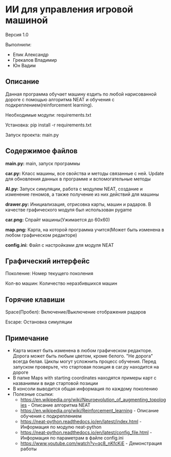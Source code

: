 # ИИ для управления игровой машиной
Версия 1.0

Выполнили:

 - Епик Александр
 - Грекалов Владимир 
 - Юн Вадим 

## Описание
Данная программа обучает машину ездить по любой нарисованной дороге с помощью алгоритма NEAT и обучения с подкреплением(reinforcement learning).

Необходимые модули: requirements.txt

Установка: pip install -r requirements.txt

Запуск проекта: main.py

## Содержимое файлов

**main.py:**
main, запуск программы
		
**car.py:**
Класс машины, все свойства и методы связанные с ней. Update для обновления данных в программе и вспомогательные методы
	
**AI.py:**
Запуск симуляции, работа с модулем NEAT, создание и изменение геномов, а также получение из них действий для машины
	
**drawer.py:**
Инициализация, отрисовка карты, машин и радаров. В качестве графического модуля был использован pygame
    
**car.png:**
Спрайт машины(Ужимается до 60х60)
    
**map.png:**
Карта, на которой программа учится(Может быть изменена в любом графическом редакторе)
    
**config.ini:**
Файл с настройками для модуля NEAT
		
## Графический интерфейс

Поколение: Номер текущего поколения

Кол-во машин: Количество неразбившихся машин

## Горячие клавиши

Space(Пробел): Включение/Выключение отображения радаров

Escape: Остановка симуляции

## Примечание
* Карта может быть изменена в любом графическом редакторе. Дорога может быть любым цветом, кроме белого. "Не дорога" всегда белая. Циклы могут усложнить процесс обучения. Перед запуском проверьте, что стартовая позиция в car.py находится на дороге
* В папке Maps with starting coordinates находятся примеры карт с названиями в виде стартовой позиции
* В консоли выводится общая информация по каждому поколению
* Полезные ссылки:
    + https://en.wikipedia.org/wiki/Neuroevolution_of_augmenting_topologies - Описание алгоритма NEAT
    + https://en.wikipedia.org/wiki/Reinforcement_learning - Описание обучения с подкреплением
    + https://neat-python.readthedocs.io/en/latest/index.html - Информация по модулю neat-python
    + https://neat-python.readthedocs.io/en/latest/config_file.html - Информация по параметрам в файле config.ini
    + https://www.youtube.com/watch?v=qc8_nKfcKiE - Демонстрация работы

